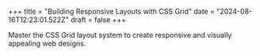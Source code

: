 +++
title = "Building Responsive Layouts with CSS Grid"
date = "2024-08-16T12:23:01.522Z"
draft = false
+++

  Master the CSS Grid layout system to create responsive and visually appealing web designs.
        